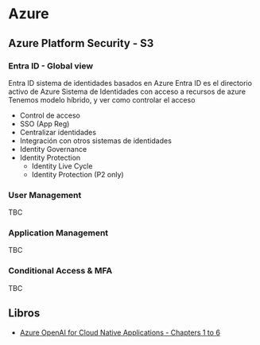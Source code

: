 # Azure

## Azure Platform Security - S3

### Entra ID - Global view

Entra ID sistema de identidades basados en Azure
Entra ID es el directorio activo de Azure
Sistema de Identidades con acceso a recursos de azure
Tenemos modelo híbrido, y ver como controlar el acceso

- Control de acceso
- SSO (App Reg)
- Centralizar identidades
- Integración con otros sistemas de identidades
- Identity Governance
- Identity Protection
  - Identity Live Cycle
  - Identity Protection (P2 only)

### User Management

TBC

### Application Management

TBC

### Conditional Access & MFA

TBC

## Libros

- [Azure OpenAI for Cloud Native Applications - Chapters 1 to 6](https://www.linkedin.com/posts/adriangs86_oreilly-azure-openai-chapters-1-to-6-activity-7176287276514107392-AWz9)
